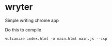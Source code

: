 wryter
======

Simple writing chrome app

Do this to compile

``
vulcanize index.html -o main.html main.js --csp
``